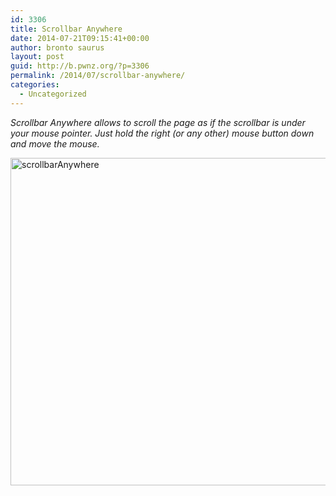 ```yaml
---
id: 3306
title: Scrollbar Anywhere
date: 2014-07-21T09:15:41+00:00
author: bronto saurus
layout: post
guid: http://b.pwnz.org/?p=3306
permalink: /2014/07/scrollbar-anywhere/
categories:
  - Uncategorized
---
```

_Scrollbar Anywhere allows to scroll the page as if the scrollbar is under your mouse pointer. Just hold the right (or any other) mouse button down and move the mouse._ 

[<img src="http://b.pwnz.org/wp-content/uploads/2014/07/scrollbarAnywhere.png" alt="scrollbarAnywhere" width="956" height="524" class="alignleft size-full wp-image-3307" />](http://b.pwnz.org/wp-content/uploads/2014/07/scrollbarAnywhere.png)